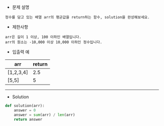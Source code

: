 - 문제 설명
```
정수를 담고 있는 배열 arr의 평균값을 return하는 함수, solution을 완성해보세요.
```

- 제한사항
```
arr은 길이 1 이상, 100 이하인 배열입니다.
arr의 원소는 -10,000 이상 10,000 이하인 정수입니다.
```

- 입출력 예

| arr |	return |
| --- | --- |
| [1,2,3,4] |	2.5 |
| [5,5] | 5 |

---

- Solution

```py
def solution(arr):
    answer = 0
    answer = sum(arr) / len(arr)
    return answer
```
